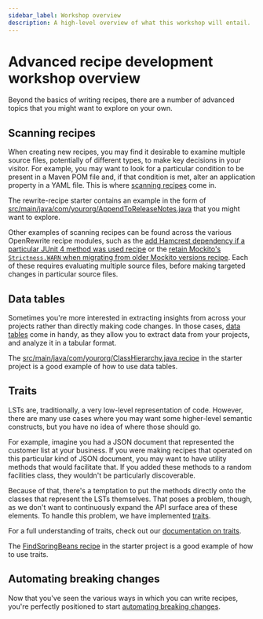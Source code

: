 ```yaml
---
sidebar_label: Workshop overview
description: A high-level overview of what this workshop will entail.
---
```


# Advanced recipe development workshop overview

Beyond the basics of writing recipes, there are a number of advanced topics that you might want to explore on your own.

## Scanning recipes

When creating new recipes, you may find it desirable to examine multiple source files, potentially of different types, to make key decisions in your visitor. For example, you may want to look for a particular condition to be present in a Maven POM file and, if that condition is met, alter an application property in a YAML file. This is where [scanning recipes](https://docs.openrewrite.org/authoring-recipes/writing-recipes-over-multiple-source-file-types) come in.

The rewrite-recipe starter contains an example in the form of [src/main/java/com/yourorg/AppendToReleaseNotes.java](https://github.com/moderneinc/rewrite-recipe-starter/blob/main/src/main/java/com/yourorg/AppendToReleaseNotes.java) that you might want to explore.

Other examples of scanning recipes can be found across the various OpenRewrite recipe modules, such as the [add Hamcrest dependency if a particular JUnit 4 method was used recipe](https://github.com/openrewrite/rewrite-testing-frameworks/blob/b885d120f522eba1edbc74947da962d4696fc37a/src/main/java/org/openrewrite/java/testing/junit5/AddHamcrestJUnitDependency.java#L29-L89) or the [retain Mockito's `Strictness.WARN` when migrating from older Mockito versions recipe](https://github.com/openrewrite/rewrite-testing-frameworks/blob/f58e66581c3ee98005b27b2b660321d14f0bd29d/src/main/java/org/openrewrite/java/testing/mockito/RetainStrictnessWarn.java#L33-L100).
Each of these requires evaluating multiple source files, before making targeted changes in particular source files.

## Data tables

Sometimes you're more interested in extracting insights from across your projects rather than directly making code changes. In those cases, [data tables](https://docs.openrewrite.org/running-recipes/data-tables) come in handy, as they allow you to extract data from your projects, and analyze it in a tabular format.

The [src/main/java/com/yourorg/ClassHierarchy.java recipe](https://github.com/moderneinc/rewrite-recipe-starter/blob/main/src/main/java/com/yourorg/ClassHierarchy.java) in the starter project is a good example of how to use data tables.

## Traits

LSTs are, traditionally, a very low-level representation of code. However, there are many use cases where you may want some higher-level semantic constructs, but you have no idea of where those should go.

For example, imagine you had a JSON document that represented the customer list at your business. If you were making recipes that operated on this particular kind of JSON document, you may want to have utility methods that would facilitate that. If you added these methods to a random facilities class, they wouldn't be particularly discoverable.

Because of that, there's a temptation to put the methods directly onto the classes that represent the LSTs themselves. That poses a problem, though, as we don't want to continuously expand the API surface area of these elements. To handle this problem, we have implemented [traits](https://en.wikipedia.org/wiki/Trait_(computer_programming)).

For a full understanding of traits, check out our [documentation on traits](https://docs.openrewrite.org/concepts-and-explanations/traits).

The [FindSpringBeans recipe](https://github.com/moderneinc/rewrite-recipe-starter/blob/main/src/main/java/com/yourorg/FindSpringBeans.java) in the starter project is a good example of how to use traits.

## Automating breaking changes

Now that you've seen the various ways in which you can write recipes, you're perfectly positioned to start [automating breaking changes](https://docs.openrewrite.org/authoring-recipes/automate-breaking-changes).